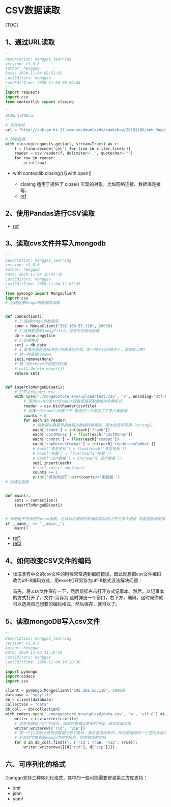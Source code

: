 

# CSV数据读取

[TOC]

## 1、通过URL读取

```python
'''
Description: henggao_learning
version: v1.0.0
Author: henggao
Date: 2020-11-04 08:52:02
LastEditors: henggao
LastEditTime: 2020-11-04 08:59:04
'''
import requests
import csv
from contextlib import closing

'''
通过url读取csv
'''
# 文件地址
url = "http://snk-gm.hz.37.com.cn/downloads/rankshow/20191205/snk_Rugal_1006_44_1575532733_COST_MONEY_20191204050000.csv"

# 读取数据
with closing(requests.get(url, stream=True)) as r:
    f = (line.decode('gbk') for line in r.iter_lines())
    reader = csv.reader(f, delimiter=',', quotechar='"')
    for row in reader:
        print(row)
```



- with contextlib.closing()与with open()

  - closing 适用于提供了 close() 实现的对象，比如网络连接、数据库连接等，
  - [ref](https://blog.csdn.net/emaste_r/article/details/78105713)



## 2、使用Pandas进行CSV读取

- [ref](https://blog.csdn.net/lucky_shi/article/details/105321149?utm_medium=distribute.pc_relevant.none-task-blog-BlogCommendFromMachineLearnPai2-2.edu_weight&depth_1-utm_source=distribute.pc_relevant.none-task-blog-BlogCommendFromMachineLearnPai2-2.edu_weight)



## 3、读取cvs文件并写入mongodb

```python
'''
Description: henggao_learning
version: v1.0.0
Author: henggao
Date: 2020-11-04 10:47:36
LastEditors: henggao
LastEditTime: 2020-11-04 11:05:55
'''
from pymongo import MongoClient
import csv
# 创建连接MongoDB数据库函数


def connection():
    # 1:连接MongoDB数据库
    conn = MongoClient("192.168.55.110", 20000)
    # 2:连接数据库(segyfile)。没有时会自动创建
    db = conn.segyfile
    # 3:创建集合
    set1 = db.data
    # 4:看情况是否选择清空(两种清空方式，第一种不行的情况下，选择第二种)
    # 第一种直接remove
    set1.remove(None)
    # 第二种remove不好用的时候
    # set1.delete_many({})
    return set1


def insertToMongoDB(set1):
    # 打开文件guazi.csv
    with open('./mongeostore_env/upload/test.csv', 'r', encoding='utf-8')as csvfile:
        # 调用csv中的DictReader函数直接获取数据为字典形式
        reader = csv.DictReader(csvfile)
        # 创建一个counts计数一下 看自己一共添加了了多少条数据
        counts = 0
        for each in reader:
            # 将数据中需要转换类型的数据转换类型。原本全是字符串（string）。
            each['?rank'] = int(each['?rank'])
            each['costMoney'] = float(each['costMoney'])
            each['combat'] = float(each['combat'])
            each['topHeroesCombat'] = int(each['topHeroesCombat'])
            # each['表显里程'] = float(each['表显里程'])
            # each['排量'] = float(each['排量'])
            # each['过户数量'] = int(each['过户数量'])
            set1.insert(each)
            # set1.insert_one(each)
            counts += 1
            print('成功添加了'+str(counts)+'条数据 ')
# 创建主函数


def main():
    set1 = connection()
    insertToMongoDB(set1)


# 判断是不是调用的main函数。这样以后调用的时候就可以防止不会多次调用 或者函数调用错误
if __name__ == '__main__':
    main()

```

- [ref1](https://blog.csdn.net/qq_43389959/article/details/83240988)
- [ref2](https://blog.csdn.net/xiaoQL520/article/details/77246902?utm_medium=distribute.pc_relevant.none-task-blog-BlogCommendFromMachineLearnPai2-2.edu_weight&depth_1-utm_source=distribute.pc_relevant.none-task-blog-BlogCommendFromMachineLearnPai2-2.edu_weight)



## 4、如何改变CSV文件的编码

- 读取含有中文的csv文件的时候常常遇到编码错误，因此就想把csv文件编码改为utf-8编码方式，用excel打开另存为utf-8格式没法解决问题：

  首先，将.csv文件保存一下，然后鼠标右击打开方式记事本。然后，以记事本的方式打开了。文件-另存为 这时弹出一个窗口，右下方，编码，这时候你就可以选择自己想要的编码格式，然后保存，就可以了。



## 5、读取mongoDB写入csv文件

```python
'''
Description: henggao_learning
version: v1.0.0
Author: henggao
Date: 2020-11-04 11:16:50
LastEditors: henggao
LastEditTime: 2020-11-04 14:28:30
'''
import pymongo
import codecs
import csv

client = pymongo.MongoClient("192.168.55.110", 20000)
database = "segyfile"
db = client[database]
collection = "data"
db_coll = db[collection]
with codecs.open('./mongeostore_env/upload/data.csv', 'w', 'utf-8') as csvfile:
    writer = csv.writer(csvfile)
    # 这里我就给了2个字段名，如果你要输出更多的字段，继续后面添加
    writer.writerow(['rid', 'vip'])
    # 第一个{}实际上是筛选数据的若干条件，我这里没给条件，所以直接给的一个空的大括号
    # 后面的字典则是mongo中的字段名，你想筛选的字段
    for d in db_coll.find({}, {'rid': True, 'vip': True}):
        writer.writerows([[d['rid'], d['vip']]])
```



## 六、可序列化的格式

Djanggo支持三种序列化格式，其中的一些可能需要安装第三方库支持：

- xml
- json
- yaml